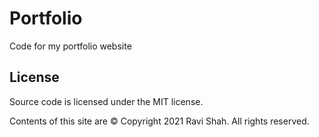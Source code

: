 # Portfolio
Code for my portfolio website

## License

Source code is licensed under the MIT license.

Contents of this site are © Copyright 2021 Ravi Shah. All rights reserved.
